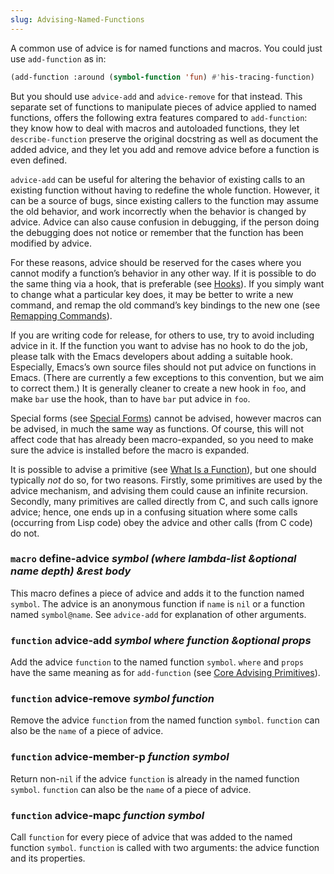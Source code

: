 ```yaml
---
slug: Advising-Named-Functions
---
```


A common use of advice is for named functions and macros. You could just use `add-function` as in:

```lisp
(add-function :around (symbol-function 'fun) #'his-tracing-function)
```

But you should use `advice-add` and `advice-remove` for that instead. This separate set of functions to manipulate pieces of advice applied to named functions, offers the following extra features compared to `add-function`: they know how to deal with macros and autoloaded functions, they let `describe-function` preserve the original docstring as well as document the added advice, and they let you add and remove advice before a function is even defined.

`advice-add` can be useful for altering the behavior of existing calls to an existing function without having to redefine the whole function. However, it can be a source of bugs, since existing callers to the function may assume the old behavior, and work incorrectly when the behavior is changed by advice. Advice can also cause confusion in debugging, if the person doing the debugging does not notice or remember that the function has been modified by advice.

For these reasons, advice should be reserved for the cases where you cannot modify a function’s behavior in any other way. If it is possible to do the same thing via a hook, that is preferable (see [Hooks](/docs/elisp/Hooks)). If you simply want to change what a particular key does, it may be better to write a new command, and remap the old command’s key bindings to the new one (see [Remapping Commands](/docs/elisp/Remapping-Commands)).

If you are writing code for release, for others to use, try to avoid including advice in it. If the function you want to advise has no hook to do the job, please talk with the Emacs developers about adding a suitable hook. Especially, Emacs’s own source files should not put advice on functions in Emacs. (There are currently a few exceptions to this convention, but we aim to correct them.) It is generally cleaner to create a new hook in `foo`, and make `bar` use the hook, than to have `bar` put advice in `foo`.

Special forms (see [Special Forms](/docs/elisp/Special-Forms)) cannot be advised, however macros can be advised, in much the same way as functions. Of course, this will not affect code that has already been macro-expanded, so you need to make sure the advice is installed before the macro is expanded.

It is possible to advise a primitive (see [What Is a Function](/docs/elisp/What-Is-a-Function)), but one should typically *not* do so, for two reasons. Firstly, some primitives are used by the advice mechanism, and advising them could cause an infinite recursion. Secondly, many primitives are called directly from C, and such calls ignore advice; hence, one ends up in a confusing situation where some calls (occurring from Lisp code) obey the advice and other calls (from C code) do not.

### <span className="tag macro">`macro`</span> **define-advice** *symbol (where lambda-list \&optional name depth) \&rest body*

This macro defines a piece of advice and adds it to the function named `symbol`. The advice is an anonymous function if `name` is `nil` or a function named `symbol@name`. See `advice-add` for explanation of other arguments.

### <span className="tag function">`function`</span> **advice-add** *symbol where function \&optional props*

Add the advice `function` to the named function `symbol`. `where` and `props` have the same meaning as for `add-function` (see [Core Advising Primitives](/docs/elisp/Core-Advising-Primitives)).

### <span className="tag function">`function`</span> **advice-remove** *symbol function*

Remove the advice `function` from the named function `symbol`. `function` can also be the `name` of a piece of advice.

### <span className="tag function">`function`</span> **advice-member-p** *function symbol*

Return non-`nil` if the advice `function` is already in the named function `symbol`. `function` can also be the `name` of a piece of advice.

### <span className="tag function">`function`</span> **advice-mapc** *function symbol*

Call `function` for every piece of advice that was added to the named function `symbol`. `function` is called with two arguments: the advice function and its properties.
